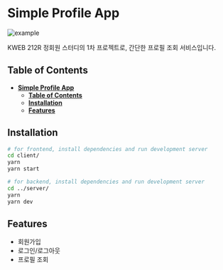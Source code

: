 # **Simple Profile App**

![example](simple-profile-app.png)

KWEB 212R 정회원 스터디의 1차 프로젝트로, 간단한 프로필 조회 서비스입니다.

## **Table of Contents**

- [**Simple Profile App**](#simple-profile-app)
  - [**Table of Contents**](#table-of-contents)
  - [**Installation**](#installation)
  - [**Features**](#features)

## **Installation**

```bash
# for frontend, install dependencies and run development server
cd client/
yarn
yarn start

# for backend, install dependencies and run development server
cd ../server/
yarn
yarn dev
```

## **Features**

- 회원가입
- 로그인/로그아웃
- 프로필 조회